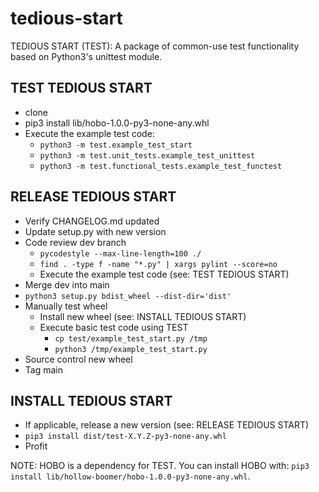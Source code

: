 # tedious-start
TEDIOUS START (TEST): A package of common-use test functionality based on Python3's unittest module.


## TEST TEDIOUS START

- clone
- pip3 install lib/hobo-1.0.0-py3-none-any.whl
- Execute the example test code:
	- `python3 -m test.example_test_start`
	- `python3 -m test.unit_tests.example_test_unittest`
	- `python3 -m test.functional_tests.example_test_functest`

## RELEASE TEDIOUS START

- Verify CHANGELOG.md updated
- Update setup.py with new version
- Code review dev branch
	- `pycodestyle --max-line-length=100 ./`
	- `find . -type f -name "*.py" | xargs pylint --score=no`
	- Execute the example test code (see: TEST TEDIOUS START)
- Merge dev into main
- `python3 setup.py bdist_wheel --dist-dir='dist'`
- Manually test wheel
	- Install new wheel (see: INSTALL TEDIOUS START)
	- Execute basic test code using TEST
		- `cp test/example_test_start.py /tmp`
		- `python3 /tmp/example_test_start.py`
- Source control new wheel
- Tag main

## INSTALL TEDIOUS START

- If applicable, release a new version (see: RELEASE TEDIOUS START)
- `pip3 install dist/test-X.Y.Z-py3-none-any.whl`
- Profit

NOTE: HOBO is a dependency for TEST.  You can install HOBO with: `pip3 install lib/hollow-boomer/hobo-1.0.0-py3-none-any.whl`.
